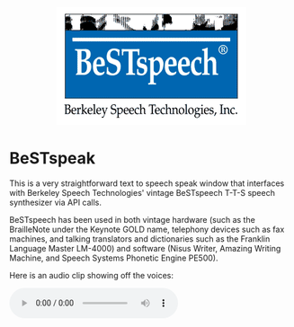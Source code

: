 <p align="center">
  <img src="https://github.com/rommix0/BeSTspeak/blob/main/bstinc1.gif" />
</p>

# BeSTspeak

This is a very straightforward text to speech speak window that interfaces with Berkeley Speech Technologies' vintage BeSTspeech T-T-S speech synthesizer via API calls.

BeSTspeech has been used in both vintage hardware (such as the BrailleNote under the Keynote GOLD name, telephony devices such as fax machines, and talking translators and dictionaries such as the Franklin Language Master LM-4000) and software (Nisus Writer, Amazing Writing Machine, and Speech Systems Phonetic Engine PE500).

Here is an audio clip showing off the voices:

![Audio demo](https://github.com/rommix0/BeSTspeak/raw/main/bestspeak_demo.mp3)
